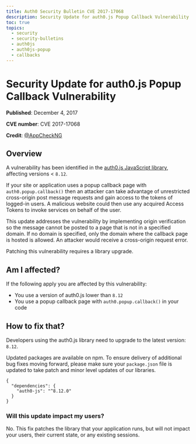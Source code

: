 ```yaml
---
title: Auth0 Security Bulletin CVE 2017-17068
description: Security Update for auth0.js Popup Callback Vulnerability (CVE 2017-17068)
toc: true
topics:
  - security
  - security-bulletins
  - auth0js
  - auth0js-popup
  - callbacks
---
```

# Security Update for auth0.js Popup Callback Vulnerability

**Published**: December 4, 2017

**CVE number**: CVE 2017-17068

**Credit**: [@AppCheckNG](https://twitter.com/AppCheckNG)

## Overview

A vulnerability has been identified in the [auth0.js JavaScript library](/libraries/auth0js), affecting versions < `8.12`.

If your site or application uses a popup callback page with `auth0.popup.callback()` then an attacker can take advantage of unrestricted cross-origin post message requests and gain access to the tokens of logged-in users. A malicious website could then use any acquired Access Tokens to invoke services on behalf of the user.

This update addresses the vulnerability by implementing origin verification so the message cannot be posted to a page that is not in a specified domain. If no domain is specified, only the domain where the callback page is hosted is allowed. An attacker would receive a cross-origin request error.

Patching this vulnerability requires a library upgrade.

## Am I affected?

If the following apply you are affected by this vulnerability:
- You use a version of auth0.js lower than `8.12`
- You use a popup callback page with `auth0.popup.callback()` in your code

## How to fix that?

Developers using the auth0.js library need to upgrade to the latest version: `8.12`.

Updated packages are available on npm. To ensure delivery of additional bug fixes moving forward, please make sure your `package.json` file is updated to take patch and minor level updates of our libraries.

```text
{
  "dependencies": {
    "auth0-js": "^8.12.0"
  }
}
```

### Will this update impact my users?

No. This fix patches the library that your application runs, but will not impact your users, their current state, or any existing sessions.